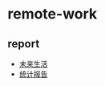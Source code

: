 # remote-work

## report
* [未来生活](https://www.smallbizgenius.net/by-the-numbers/gig-economy-statistics/)
* [统计报告](https://www.smallbizgenius.net/by-the-numbers/remote-work-statistics/)
